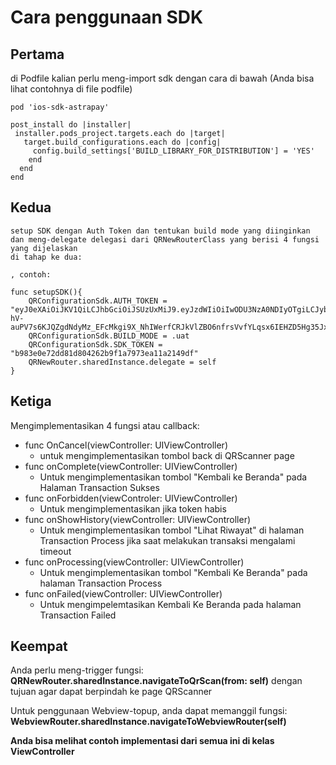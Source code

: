 # Cara penggunaan SDK
## Pertama
di Podfile kalian perlu meng-import sdk dengan cara di bawah (Anda bisa lihat contohnya di file podfile)

    pod 'ios-sdk-astrapay'

    post_install do |installer|
     installer.pods_project.targets.each do |target|
       target.build_configurations.each do |config|
         config.build_settings['BUILD_LIBRARY_FOR_DISTRIBUTION'] = 'YES'
        end
      end
    end

## Kedua
    setup SDK dengan Auth Token dan tentukan build mode yang diinginkan
    dan meng-delegate delegasi dari QRNewRouterClass yang berisi 4 fungsi yang dijelaskan
    di tahap ke dua:

    , contoh:
    
    func setupSDK(){
        QRConfigurationSdk.AUTH_TOKEN = "eyJ0eXAiOiJKV1QiLCJhbGciOiJSUzUxMiJ9.eyJzdWIiOiIwODU3NzA0NDIyOTgiLCJyb2xlcyI6WyJMT0dJTiJdLCJpc3MiOiJBc3RyYVBheS1EZXYiLCJ0eXBlIjoiQUNDRVNTIiwidXNlcklkIjoxOTk4NTQsImRldmljZUlkIjoiMTIzIiwidHJhbnNhY3Rpb25JZCI6IiIsInRyYW5zYWN0aW9uVHlwZSI6IiIsIm5iZiI6MTY1NTgwOTQ1NywiZXhwIjoxNjU1ODEzMDU3LCJpYXQiOjE2NTU4MDk0NTcsImp0aSI6ImU2NjdlNjMwLTU0YjQtNGIzZS1iMWMwLTM5NGI3MmU1NjI3OCIsImVtYWlsIjpbImdpbGJlcnQuc3ViYXlAYXN0cmFwYXkuY29tIl19.MhygTVbWfTlSbKxypqUrT8IHP87xKIal3rd4Q7pCTftmDrWIF31PGL8pOQ4Nd1aBelEhK2mbAbkDFAVbzItsd2LGdQ_nfnJH5rac2KDd6xN0WxXl07e3VMskgBMrlGtedhMHhx4IMdkcC6uXn5ezmnDbPNL5DpykcAsPbQWe8DE1VZrd_3OoUyHhwyd30Rtau20LIa61Hnv5gpUwQXplHR7oUJn6L875agKF5WzDEHhP2-hV-auPV7s6KJQZgdNdyMz_EFcMkgi9X_NhIWerfCRJkVlZBO6nfrsVvfYLqsx6IEHZD5Hg35JxjmBs1DRL20UNBiy01LIMf9PMlOR0Jg"
        QRConfigurationSdk.BUILD_MODE = .uat
        QRConfigurationSdk.SDK_TOKEN = "b983e0e72dd81d804262b9f1a7973ea11a2149df"
        QRNewRouter.sharedInstance.delegate = self
    }

## Ketiga
Mengimplementasikan 4 fungsi atau callback:
- func OnCancel(viewController: UIViewController)
  - untuk mengimplementasikan tombol back di QRScanner page
- func onComplete(viewController: UIViewController)
  - Untuk mengimplementasikan tombol "Kembali ke Beranda" pada Halaman Transaction Sukses
- func onForbidden(viewControler: UIViewController)
  - Untuk mengimplementasikan jika token habis
- func onShowHistory(viewController: UIViewController)
  - Untuk mengimplementasikan tombol "Lihat Riwayat" di halaman Transaction Process jika saat melakukan transaksi mengalami timeout
- func onProcessing(viewController: UIViewController)
  - Untuk mengimplementasikan tombol "Kembali Ke Beranda" pada halaman Transaction Process
- func onFailed(viewController: UIViewController)
  - Untuk mengimpelemtasikan Kembali Ke Beranda pada halaman Transaction Failed


## Keempat
Anda perlu meng-trigger fungsi:
**QRNewRouter.sharedInstance.navigateToQrScan(from: self)**
dengan tujuan agar dapat berpindah ke page QRScanner

Untuk penggunaan Webview-topup, anda dapat memanggil fungsi:
**WebviewRouter.sharedInstance.navigateToWebviewRouter(self)**


**Anda bisa melihat contoh implementasi dari semua ini di kelas ViewController**


